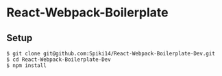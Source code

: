 # React-Webpack-Boilerplate

## Setup

```Shell
$ git clone git@github.com:Spiki14/React-Webpack-Boilerplate-Dev.git
$ cd React-Webpack-Boilerplate-Dev
$ npm install
```
